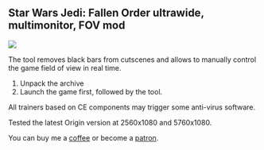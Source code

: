 ## Star Wars Jedi: Fallen Order ultrawide, multimonitor, FOV mod

![](after.png)

The tool removes black bars from cutscenes and allows to manually control the game field of view in real time.

1. Unpack the archive
2. Launch the game first, followed by the tool.

All trainers based on CE components may trigger some anti-virus software.

Tested the latest Origin version at 2560x1080 and 5760x1080.

You can buy me a [coffee](https://ko-fi.com/rozziroxx) or become a [patron](https://www.patreon.com/rozzi).
